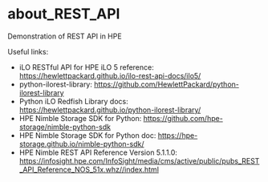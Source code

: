# about_REST_API
Demonstration of REST API in HPE

Useful links:
- iLO RESTful API for HPE iLO 5 reference: https://hewlettpackard.github.io/ilo-rest-api-docs/ilo5/
- python-ilorest-library: https://github.com/HewlettPackard/python-ilorest-library
- Python iLO Redfish Library docs: https://hewlettpackard.github.io/python-ilorest-library/
- HPE Nimble Storage SDK for Python: https://github.com/hpe-storage/nimble-python-sdk
- HPE Nimble Storage SDK for Python doc: https://hpe-storage.github.io/nimble-python-sdk/
- HPE Nimble REST API Reference Version 5.1.1.0: https://infosight.hpe.com/InfoSight/media/cms/active/public/pubs_REST_API_Reference_NOS_51x.whz//index.html